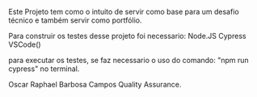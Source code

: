 Este Projeto tem como o intuito de servir como base para um desafio técnico e também servir como portfólio.

Para construir os testes desse projeto foi necessario:
Node.JS
Cypress
VSCode()

para executar os testes, se faz necessario o uso do comando:
"npm run cypress" no terminal.

Oscar Raphael Barbosa Campos
Quality Assurance.